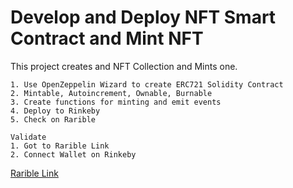 # Develop and Deploy NFT Smart Contract and Mint NFT

This project creates and NFT Collection and Mints one.

```
1. Use OpenZeppelin Wizard to create ERC721 Solidity Contract
2. Mintable, Autoincrement, Ownable, Burnable
3. Create functions for minting and emit events
4. Deploy to Rinkeby
5. Check on Rarible
```

```
Validate
1. Got to Rarible Link
2. Connect Wallet on Rinkeby
```
[Rarible Link](https://testnet.rarible.com/token/0x29f2e69c6118bda91a0000ebb7b333ff8329cc44:0?tab=overview)
